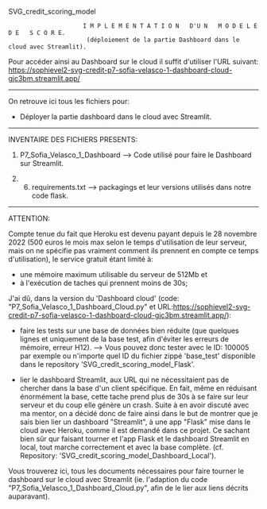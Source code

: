SVG_credit_scoring_model
            
            
                         I M P L E M E N T A T I O N   D'U N   M O D E L E   D E   S C O R E. 
                          (déploiement de la partie Dashboard dans le cloud avec Streamlit).



Pour accéder ainsi au Dashboard sur le cloud il suffit d'utiliser l'URL suivant:
https://sophievel2-svg-credit-p7-sofia-velasco-1-dashboard-cloud-gjc3bm.streamlit.app/

---------------------------------------------------------------------------------------------------------


On retrouve ici tous les fichiers pour:
- Déployer la partie dashboard dans le cloud avec Streamlit.

---------------------------------------------------------------------------------------------------------

INVENTAIRE DES FICHIERS PRESENTS:

1. P7_Sofia_Velasco_1_Dashboard --> Code utilisé pour faire le Dashboard sur Streamlit.

2. 6. requirements.txt --> packagings et leur versions utilisés dans notre code flask.


---------------------------------------------------------------------------------------------------------

ATTENTION:

Compte tenue du fait que Heroku est devenu payant depuis le 28 novembre 2022 (500 euros le mois max selon 
le temps d'utilisation de leur serveur, mais on ne spécifie pas vraiment comment ils prennent en compte ce 
temps d'utilisation), le service gratuit étant limité à:

- une mémoire maximum utilisable du serveur de 512Mb et
- à l'exécution de taches qui prennent moins de 30s;



J'ai dû, dans la version du 'Dashboard cloud' (code: "P7_Sofia_Velasco_1_Dashboard_Cloud.py" et 
URL:https://sophievel2-svg-credit-p7-sofia-velasco-1-dashboard-cloud-gjc3bm.streamlit.app/):

- faire les tests sur une base de données bien réduite (que quelques lignes et uniquement de la base test, 
  afin d'éviter les erreurs de mémoire, erreur H12).
           --> Vous pouvez donc tester avec le ID: 100005 par exemple ou n'importe quel ID du fichier zippé 
               'base_test' disponible dans le repository 'SVG_credit_scoring_model_Flask'.


- lier le dashboard Streamlit, aux URL qui ne nécessitaient pas de chercher dans la base d'un client 
  spécifique. 
  En fait, même en réduisant énormément la base, cette tache prend plus de 30s à se faire sur leur serveur 
  et du coup elle génère un crash. Suite à en avoir discuté avec ma mentor, on a décidé donc de faire ainsi 
  dans le but de montrer que je sais bien lier un dashboard "Streamlit", à une app "Flask" mise dans le 
  cloud avec Heroku, comme il est demandé dans ce projet. Ce sachant bien sûr qur faisant tourner et l'app 
  Flask et le dashboard Streamlit en local, tout marche correctement et avec la base complète. 
  (cf. Repository: 'SVG_credit_scoring_model_Dashboard_Local').


Vous trouverez ici, tous les documents nécessaires pour faire tourner le dashboard sur le cloud avec Streamlit
(ie. l'adaption du code "P7_Sofia_Velasco_1_Dashboard_Cloud.py", afin de le lier aux liens décrits auparavant).